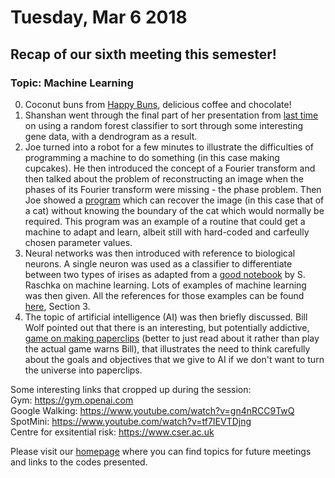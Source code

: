 # Tuesday, Mar 6 2018

## Recap of our sixth meeting this semester! 
### Topic: Machine Learning
0. Coconut buns from [Happy Buns](http://goodfoodfinderaz.com/find-good-food/happy-buns-asian-bakery/), delicious coffee and chocolate!
1. Shanshan went through the final part of her presentation from [last time](https://github.com/prickly-pythons/prickly-pythons/blob/master/meeting-docs/2017_fall/121117_7_statistics.md) on using a random forest classifier to sort through some interesting gene data, with a dendrogram as a result.
2. Joe turned into a robot for a few minutes to illustrate the difficulties of programming a machine to do something (in this case making cupcakes).
He then introduced the concept of a Fourier transform and then talked about the problem of reconstructing an image when the phases of its Fourier transform were missing - the phase problem. Then Joe showed a [program](https://github.com/prickly-pythons/prickly-pythons/blob/master/code_from_meetings/research/phase_retrieval.ipynb) which can recover the image (in this case that of a cat) without knowing the boundary of the cat which would normally be required. This program was an example of a routine that could get a machine to adapt and learn, albeit still with hard-coded and carfeully chosen parameter values.
3. Neural networks was then introduced with reference to biological neurons. 
A single neuron was used as a classifier to differentiate between two types of irises as adapted from a [good notebook](https://github.com/rasbt/python-machine-learning-book/blob/master/code/ch02/ch02.ipynb) by S. Raschka on machine learning.
Lots of examples of machine learning was then given. All the references for those examples can be found [here](https://github.com/prickly-pythons/prickly-pythons/blob/master/code_from_meetings/machine_learning/Machine%20Learning.ipynb), Section 3.
4. The topic of artificial intelligence (AI) was then briefly discussed. 
Bill Wolf pointed out that there is an interesting, but potentially addictive, [game on making paperclips](https://en.wikipedia.org/wiki/Universal_Paperclips) (better to just read about it rather than play the actual game warns Bill), that illustrates the need to think carefully about the goals and objectives that we give to AI if we don't want to turn the universe into paperclips.

Some interesting links that cropped up during the session:
<br>
Gym: https://gym.openai.com
<br>
Google Walking: https://www.youtube.com/watch?v=gn4nRCC9TwQ
<br>
SpotMini: https://www.youtube.com/watch?v=tf7IEVTDjng
<br>
Centre for exsitential risk:
https://www.cser.ac.uk


Please visit our [homepage](http://prickly-pythons.github.io) where you can find topics for future meetings and links to the codes presented.
